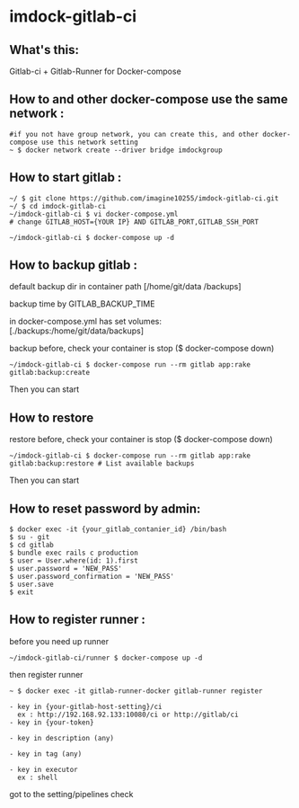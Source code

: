 imdock-gitlab-ci
====================================================

## What's this:

Gitlab-ci + Gitlab-Runner for Docker-compose


## How to and other docker-compose use the same network :

```
#if you not have group network, you can create this, and other docker-compose use this network setting
~ $ docker network create --driver bridge imdockgroup
```

## How to start gitlab :

```
~/ $ git clone https://github.com/imagine10255/imdock-gitlab-ci.git
~/ $ cd imdock-gitlab-ci
~/imdock-gitlab-ci $ vi docker-compose.yml
# change GITLAB_HOST={YOUR IP} AND GITLAB_PORT,GITLAB_SSH_PORT
```

```
~/imdock-gitlab-ci $ docker-compose up -d
```

## How to backup gitlab :

default backup dir in container path [/home/git/data    /backups]

backup time by GITLAB_BACKUP_TIME

in docker-compose.yml has set volumes: [./backups:/home/git/data/backups]


backup before, check your container is stop ($ docker-compose down)

```
~/imdock-gitlab-ci $ docker-compose run --rm gitlab app:rake gitlab:backup:create
```

Then you can start



## How to restore

restore before, check your container is stop ($ docker-compose down)

```
~/imdock-gitlab-ci $ docker-compose run --rm gitlab app:rake gitlab:backup:restore # List available backups
```

Then you can start


## How to reset password by admin:

```
$ docker exec -it {your_gitlab_contanier_id} /bin/bash
$ su - git
$ cd gitlab
$ bundle exec rails c production
$ user = User.where(id: 1).first
$ user.password = 'NEW_PASS'
$ user.password_confirmation = 'NEW_PASS'
$ user.save
$ exit
```


## How to register runner :

before you need up runner

```
~/imdock-gitlab-ci/runner $ docker-compose up -d
```

then register runner

```
~ $ docker exec -it gitlab-runner-docker gitlab-runner register

- key in {your-gitlab-host-setting}/ci
  ex : http://192.168.92.133:10080/ci or http://gitlab/ci
- key in {your-token}

- key in description (any)

- key in tag (any)

- key in executor
  ex : shell
```

got to the setting/pipelines check
